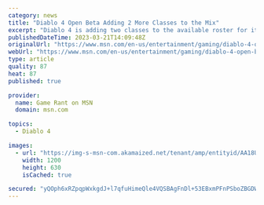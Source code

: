 ```yaml
---
category: news
title: "Diablo 4 Open Beta Adding 2 More Classes to the Mix"
excerpt: "Diablo 4 is adding two classes to the available roster for its upcoming open beta, giving those who played the early access a reason to return."
publishedDateTime: 2023-03-21T14:09:48Z
originalUrl: "https://www.msn.com/en-us/entertainment/gaming/diablo-4-open-beta-adding-2-more-classes-to-the-mix/ar-AA18Ux2E"
webUrl: "https://www.msn.com/en-us/entertainment/gaming/diablo-4-open-beta-adding-2-more-classes-to-the-mix/ar-AA18Ux2E"
type: article
quality: 87
heat: 87
published: true

provider:
  name: Game Rant on MSN
  domain: msn.com

topics:
  - Diablo 4

images:
  - url: "https://img-s-msn-com.akamaized.net/tenant/amp/entityid/AA18UCk0.img?h=630&w=1200&m=6&q=60&o=t&l=f&f=jpg&x=511&y=121"
    width: 1200
    height: 630
    isCached: true

secured: "yQOph6xRZpqpWxkgdJ+l7qfuHimeQle4VQSBAgFnDl+53EBxmPFnPSboZBGDW5vfvNWlbf1ZX5TFsh0AhQoGHXFOMrtLEokgganTHOTDPUiB6B2XSOdQWfoAbmPV7jpkryzqGwbPqRCoE7lYwIt6goG0zmF65lBS1zZd97MRu4XXCMdhgSGYhZ7II5eV9V+M7bswYeG1f7GXAAyi0B/ikf/Nrp6ulZDkhs5CipbKJs+hS0b8b0eTlwSpZ5Bo+0aQU/lArIUQ5myosS8taOibI1nd9avngClSU5Qa0vvvQW22TOQiXrJrIT5Ln87dKB7MO8Iof+6NZC6+kp6mFEaIA7o3jRvbGvyteOEj5WwzhJ8=;UW4GoLjW6GFi+T+TPEoWJw=="
---
```


